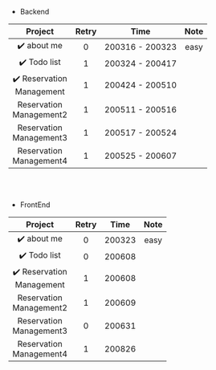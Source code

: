 * Backend  

|                 Project                 | Retry |      Time       | Note |
| :-------------------------------------: | :---: | :-------------: | :--: |
|             ✔️  about me              |   0   | 200316 - 200323 | easy |
|             ✔️ Todo list             |   1   | 200324 - 200417 |      |
| ✔️ Reservation <br />Management |   1   |   200424 - 200510   |      |
|Reservation <br> Management2|1|200511 - 200516||
|Reservation <br> Management3|1|200517 - 200524||
|Reservation <br> Management4|1|200525 - 200607||
<br><br>
* FrontEnd  

|                 Project                 | Retry |      Time       | Note |
| :-------------------------------------: | :---: | :-------------: | :--: |
|             ✔️  about me              |   0   | 200323 | easy |
|             ✔️ Todo list             |   0   | 200608 |      |
| ✔️ Reservation <br />Management |   1   |   200608   |      |
|Reservation <br> Management2|1|200609||
|Reservation <br> Management3|0|200631||
|Reservation <br> Management4|1|200826||
